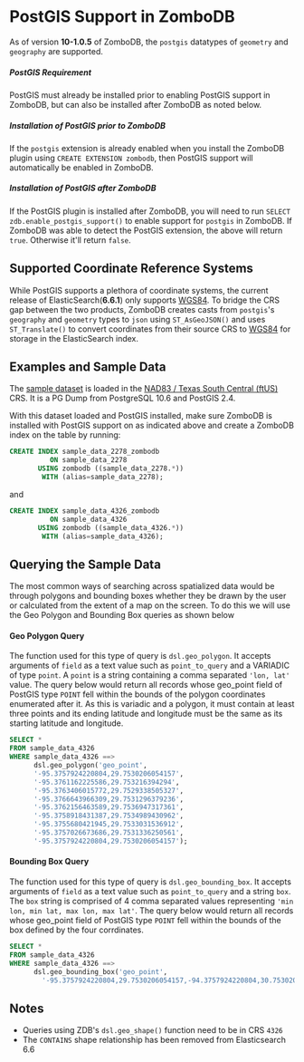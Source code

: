 # PostGIS Support in ZomboDB
As of version **10-1.0.5** of ZomboDB, the `postgis` datatypes of `geometry` and `geography` are supported.

##### PostGIS Requirement
PostGIS must already be installed prior to enabling PostGIS support in ZomboDB, but can also be installed after ZomboDB as noted below.

##### Installation of PostGIS prior to ZomboDB 
If the `postgis` extension is already enabled when you install the ZomboDB plugin using `CREATE EXTENSION zombodb`, then PostGIS support will automatically be enabled in ZomboDB. 

##### Installation of PostGIS after ZomboDB 
If the PostGIS plugin is installed after ZomboDB, you will need to run ```SELECT zdb.enable_postgis_support()``` to enable support for `postgis` in ZomboDB. If ZomboDB was able to detect the PostGIS extension, the above will return `true`.  Otherwise it'll return `false`.

## Supported Coordinate Reference Systems
While PostGIS supports a plethora of coordinate systems, the current release of ElasticSearch(**6.6.1**) only supports [WGS84](https://epsg.io/4326). To bridge the CRS gap between the two products, ZomboDB creates casts from `postgis`'s `geography` and `geometry` types to `json` using `ST_AsGeoJSON()` and uses `ST_Translate()` to convert coordinates from their source CRS to [WGS84](https://epsg.io/4326) for storage in the ElasticSearch index.

## Examples and Sample Data
The [sample dataset](https://github.com/zombodb/zombodb/files/2948109/sample_data_2278.zip) is loaded in the [NAD83 / Texas South Central (ftUS)](https://epsg.io/2278) CRS. It is a PG Dump from PostgreSQL 10.6 and PostGIS 2.4.

With this dataset loaded and PostGIS installed, make sure ZomboDB is installed with PostGIS support on as indicated above and create a ZomboDB index on the table by running:
```sql
CREATE INDEX sample_data_2278_zombodb
          ON sample_data_2278
       USING zombodb ((sample_data_2278.*))
        WITH (alias=sample_data_2278);
```

and

```sql
CREATE INDEX sample_data_4326_zombodb
          ON sample_data_4326
       USING zombodb ((sample_data_4326.*))
        WITH (alias=sample_data_4326);
```

## Querying the Sample Data
The most common ways of searching across spatialized data would be through polygons and bounding boxes whether they be drawn by the user or calculated from the extent of a map on the screen. To do this we will use the Geo Polygon and Bounding Box queries as shown below

#### Geo Polygon Query
The function used for this type of query is `dsl.geo_polygon`. It accepts arguments of `field` as a text value such as `point_to_query` and a VARIADIC of type `point`. A `point` is a string containing a comma separated `'lon, lat'` value. The query below would return all records whose geo_point field of PostGIS type `POINT` fell within the bounds of the polygon coordinates enumerated after it. As this is variadic and a polygon, it must contain at least three points and its ending latitude and longitude must be the same as its starting latitude and longitude.

```sql
SELECT * 
FROM sample_data_4326
WHERE sample_data_4326 ==> 
      dsl.geo_polygon('geo_point', 
      '-95.3757924220804,29.7530206054157', 
      '-95.3761162225586,29.753216394294', 
      '-95.3763406015772,29.7529338505327', 
      '-95.3766643966309,29.7531296379236', 
      '-95.3762156463589,29.7536947317361', 
      '-95.3758918431387,29.7534989430962', 
      '-95.3755680421945,29.7533031536912', 
      '-95.3757026673686,29.7531336250561', 
      '-95.3757924220804,29.7530206054157');
```

#### Bounding Box Query
The function used for this type of query is `dsl.geo_bounding_box`. It accepts arguments of `field` as a text value such as `point_to_query` and a string `box`. The `box` string is comprised of 4 comma separated values representing `'min lon, min lat, max lon, max lat'`. The query below would return all records whose geo_point field of PostGIS type `POINT` fell within the bounds of the box defined by the four corrdinates.

```sql
SELECT *
FROM sample_data_4326
WHERE sample_data_4326 ==>
      dsl.geo_bounding_box('geo_point',
        '-95.3757924220804,29.7530206054157,-94.3757924220804,30.7530206054157');
```

## Notes
- Queries using ZDB's `dsl.geo_shape()` function need to be in CRS `4326`
- The `CONTAINS` shape relationship has been removed from Elasticsearch 6.6
